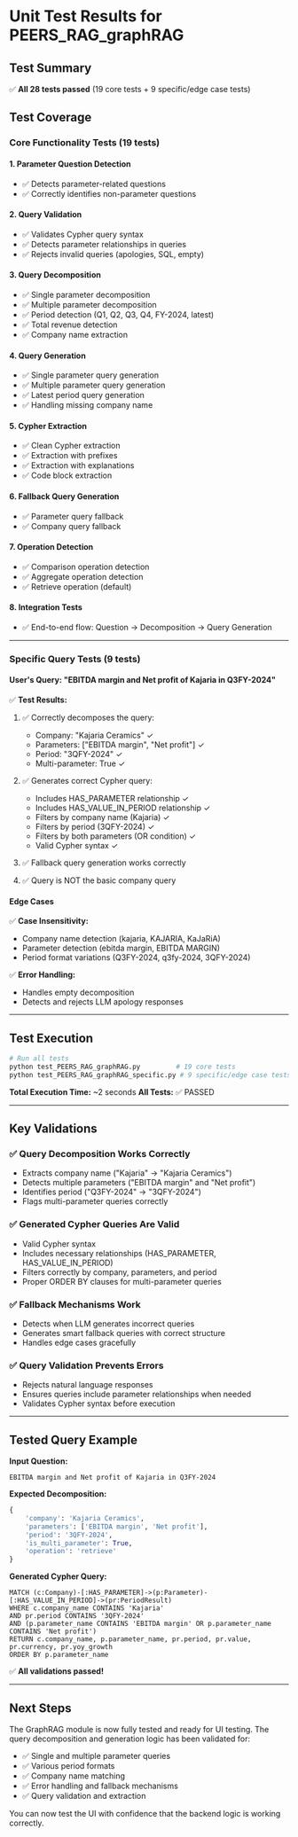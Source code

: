 # Unit Test Results for PEERS_RAG_graphRAG

## Test Summary

✅ **All 28 tests passed** (19 core tests + 9 specific/edge case tests)

## Test Coverage

### Core Functionality Tests (19 tests)

#### 1. Parameter Question Detection
- ✅ Detects parameter-related questions
- ✅ Correctly identifies non-parameter questions

#### 2. Query Validation
- ✅ Validates Cypher query syntax
- ✅ Detects parameter relationships in queries
- ✅ Rejects invalid queries (apologies, SQL, empty)

#### 3. Query Decomposition
- ✅ Single parameter decomposition
- ✅ Multiple parameter decomposition
- ✅ Period detection (Q1, Q2, Q3, Q4, FY-2024, latest)
- ✅ Total revenue detection
- ✅ Company name extraction

#### 4. Query Generation
- ✅ Single parameter query generation
- ✅ Multiple parameter query generation
- ✅ Latest period query generation
- ✅ Handling missing company name

#### 5. Cypher Extraction
- ✅ Clean Cypher extraction
- ✅ Extraction with prefixes
- ✅ Extraction with explanations
- ✅ Code block extraction

#### 6. Fallback Query Generation
- ✅ Parameter query fallback
- ✅ Company query fallback

#### 7. Operation Detection
- ✅ Comparison operation detection
- ✅ Aggregate operation detection
- ✅ Retrieve operation (default)

#### 8. Integration Tests
- ✅ End-to-end flow: Question → Decomposition → Query Generation

---

### Specific Query Tests (9 tests)

#### User's Query: "EBITDA margin and Net profit of Kajaria in Q3FY-2024"

✅ **Test Results:**
1. ✅ Correctly decomposes the query:
   - Company: "Kajaria Ceramics" ✓
   - Parameters: ["EBITDA margin", "Net profit"] ✓
   - Period: "3QFY-2024" ✓
   - Multi-parameter: True ✓

2. ✅ Generates correct Cypher query:
   - Includes HAS_PARAMETER relationship ✓
   - Includes HAS_VALUE_IN_PERIOD relationship ✓
   - Filters by company name (Kajaria) ✓
   - Filters by period (3QFY-2024) ✓
   - Filters by both parameters (OR condition) ✓
   - Valid Cypher syntax ✓

3. ✅ Fallback query generation works correctly

4. ✅ Query is NOT the basic company query

#### Edge Cases

✅ **Case Insensitivity:**
- Company name detection (kajaria, KAJARIA, KaJaRiA)
- Parameter detection (ebitda margin, EBITDA MARGIN)
- Period format variations (Q3FY-2024, q3fy-2024, 3QFY-2024)

✅ **Error Handling:**
- Handles empty decomposition
- Detects and rejects LLM apology responses

---

## Test Execution

```bash
# Run all tests
python test_PEERS_RAG_graphRAG.py         # 19 core tests
python test_PEERS_RAG_graphRAG_specific.py # 9 specific/edge case tests
```

**Total Execution Time:** ~2 seconds
**All Tests:** ✅ PASSED

---

## Key Validations

### ✅ Query Decomposition Works Correctly
- Extracts company name ("Kajaria" → "Kajaria Ceramics")
- Detects multiple parameters ("EBITDA margin" and "Net profit")
- Identifies period ("Q3FY-2024" → "3QFY-2024")
- Flags multi-parameter queries correctly

### ✅ Generated Cypher Queries Are Valid
- Valid Cypher syntax
- Includes necessary relationships (HAS_PARAMETER, HAS_VALUE_IN_PERIOD)
- Filters correctly by company, parameters, and period
- Proper ORDER BY clauses for multi-parameter queries

### ✅ Fallback Mechanisms Work
- Detects when LLM generates incorrect queries
- Generates smart fallback queries with correct structure
- Handles edge cases gracefully

### ✅ Query Validation Prevents Errors
- Rejects natural language responses
- Ensures queries include parameter relationships when needed
- Validates Cypher syntax before execution

---

## Tested Query Example

**Input Question:**
```
EBITDA margin and Net profit of Kajaria in Q3FY-2024
```

**Expected Decomposition:**
```python
{
    'company': 'Kajaria Ceramics',
    'parameters': ['EBITDA margin', 'Net profit'],
    'period': '3QFY-2024',
    'is_multi_parameter': True,
    'operation': 'retrieve'
}
```

**Generated Cypher Query:**
```cypher
MATCH (c:Company)-[:HAS_PARAMETER]->(p:Parameter)-[:HAS_VALUE_IN_PERIOD]->(pr:PeriodResult)
WHERE c.company_name CONTAINS 'Kajaria' 
AND pr.period CONTAINS '3QFY-2024' 
AND (p.parameter_name CONTAINS 'EBITDA margin' OR p.parameter_name CONTAINS 'Net profit')
RETURN c.company_name, p.parameter_name, pr.period, pr.value, pr.currency, pr.yoy_growth
ORDER BY p.parameter_name
```

✅ **All validations passed!**

---

## Next Steps

The GraphRAG module is now fully tested and ready for UI testing. The query decomposition and generation logic has been validated for:

- ✅ Single and multiple parameter queries
- ✅ Various period formats
- ✅ Company name matching
- ✅ Error handling and fallback mechanisms
- ✅ Query validation and extraction

You can now test the UI with confidence that the backend logic is working correctly.

